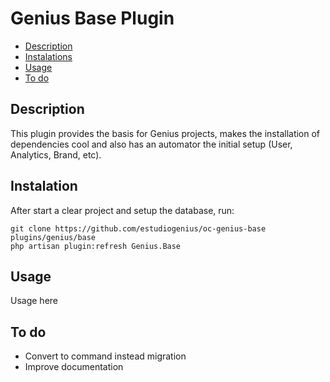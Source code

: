 # Genius Base Plugin

- [Description](#description)
- [Instalations](#installation)
- [Usage](#usage)
- [To do](#todo)

<a name="description"></a>
## Description

This plugin provides the basis for Genius projects, makes the installation of dependencies cool and also has an automator the initial setup (User, Analytics, Brand, etc).

<a name="instalation"></a>
## Instalation

After start a clear project and setup the database, run:

    git clone https://github.com/estudiogenius/oc-genius-base plugins/genius/base
    php artisan plugin:refresh Genius.Base


<a name="usage"></a>
## Usage

Usage here


<a name="todo"></a>
## To do

- Convert to command instead migration
- Improve documentation


